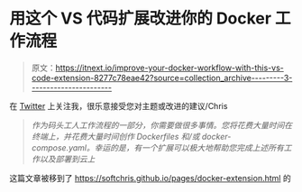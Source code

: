 # 用这个 VS 代码扩展改进你的 Docker 工作流程

> 原文：<https://itnext.io/improve-your-docker-workflow-with-this-vs-code-extension-8277c78eae42?source=collection_archive---------3----------------------->

在 [Twitter](https://twitter.com/chris_noring) 上关注我，很乐意接受您对主题或改进的建议/Chris

> *作为码头工人工作流程的一部分，你需要做很多事情。您将花费大量时间在终端上，并花费大量时间创作 Dockerfiles 和/或 docker-compose.yaml。幸运的是，有一个扩展可以极大地帮助您完成上述所有工作以及部署到云上*

这篇文章被移到了 https://softchris.github.io/pages/docker-extension.html 的